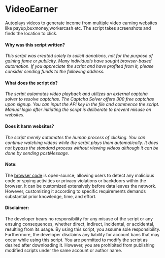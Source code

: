 # VideoEarner
Autoplays videos to generate income from multiple video earning websites like payup,buxmoney,workercash etc.
The script takes screenshots and finds the location to click. 


#### Why was this script written?
*This script was created solely to solicit donations, not for the purpose of gaining fame or publicity.
Many individuals have sought browser-based automation.
If you appreciate the script and have profited from it, please consider sending funds to the following address.*

#### What does the script do?
*The script automates video playback and utilizes an external captcha solver to resolve captchas. 
The Captcha Solver offers 300 free captchas upon signup. You can input the API key in the file and commence the script.
Manual login after initiating the script is deliberate to prevent misuse on websites.*

#### Does it harm websites?
*The script merely automates the human process of clicking.
You can continue watching videos while the script plays them automatically.
It does not bypass the standard process without viewing videos although it can be done by sending postMessage.*

#### Note:
The [browser code](https://github.com/chromium/chromium) is open-source, allowing users to detect any malicious code or spying activities or privacy violations or backdoors within the browser. It can be customized extensively before data leaves the network. However, customizing it according to specific requirements demands substantial prior knowledge, time, and effort.

#### Disclaimer:
The developer bears no responsibility for any misuse of the script or any ensuing consequences, whether direct, indirect, incidental, or accidental, resulting from its usage. By using this script, you assume sole responsibility. Furthermore, the developer disclaims any liability for account bans that may occur while using this script. You are permitted to modify the script as desired after downloading it. However, you are prohibited from publishing modified scripts under the same account or author name.










